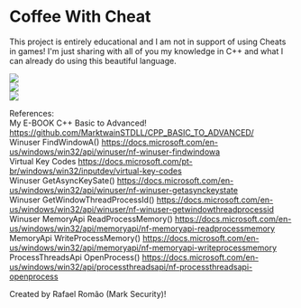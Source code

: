# Coffee With Cheat

This project is entirely educational and I am not in support of using Cheats in games! I'm just sharing with all of you my knowledge in C++ and what I can already do using this beautiful language.

<img src="https://imgur.com/fPfq0tL.png">

<br>

<img src="https://imgur.com/IyxGsdQ.png">

<br>

<img src="https://imgur.com/1P3gdGd.png">

References:<br>
My E-BOOK C++ Basic to Advanced!
https://github.com/MarktwainSTDLL/CPP_BASIC_TO_ADVANCED/
<br>
Winuser FindWindowA()
https://docs.microsoft.com/en-us/windows/win32/api/winuser/nf-winuser-findwindowa
<br>
Virtual Key Codes
https://docs.microsoft.com/pt-br/windows/win32/inputdev/virtual-key-codes
<br>
Winuser GetAsyncKeySate()
https://docs.microsoft.com/en-us/windows/win32/api/winuser/nf-winuser-getasynckeystate
<br>
Winuser GetWindowThreadProcessId()
https://docs.microsoft.com/en-us/windows/win32/api/winuser/nf-winuser-getwindowthreadprocessid
<br>
Winuser MemoryApi ReadProcessMemory()
https://docs.microsoft.com/en-us/windows/win32/api/memoryapi/nf-memoryapi-readprocessmemory
<br>
MemoryApi WriteProcessMemory()
https://docs.microsoft.com/en-us/windows/win32/api/memoryapi/nf-memoryapi-writeprocessmemory
<br>
ProcessThreadsApi OpenProcess()
https://docs.microsoft.com/en-us/windows/win32/api/processthreadsapi/nf-processthreadsapi-openprocess

Created by Rafael Romão (Mark Security)!
